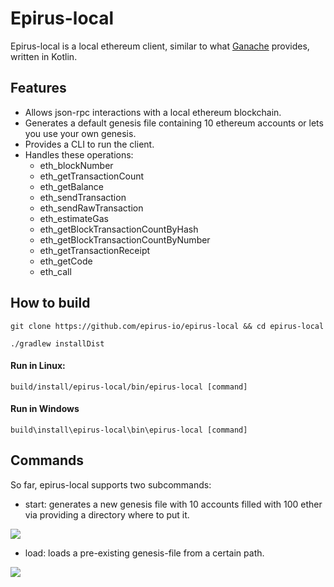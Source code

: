 # Epirus-local

Epirus-local is a local ethereum client, similar to what [Ganache](https://github.com/trufflesuite/ganache) provides, written in Kotlin.


## Features
- Allows json-rpc interactions with a local ethereum blockchain.
- Generates a default genesis file containing 10 ethereum accounts or lets you use your own genesis.
- Provides a CLI to run the client.
- Handles these operations:
    - eth_blockNumber
    - eth_getTransactionCount
    - eth_getBalance
    - eth_sendTransaction
    - eth_sendRawTransaction
    - eth_estimateGas
    - eth_getBlockTransactionCountByHash
    - eth_getBlockTransactionCountByNumber
    - eth_getTransactionReceipt
    - eth_getCode
    - eth_call
    
## How to build
`git clone https://github.com/epirus-io/epirus-local && cd epirus-local`
    
`./gradlew installDist`
    
#### Run in Linux:
`build/install/epirus-local/bin/epirus-local [command]`
    
#### Run in Windows
`build\install\epirus-local\bin\epirus-local [command]`

## Commands

So far, epirus-local supports two subcommands:

- start: generates a new genesis file with 10 accounts filled with 100 ether via providing a directory where to put it.

![](https://raw.githubusercontent.com/epirus-io/epirus-local/f7af52b5b1d77cbe21bb2066b9072586946cd6e4/resources/epirus-local-start-command-demo.gif)

- load: loads a pre-existing genesis-file from a certain path.

![](https://raw.githubusercontent.com/epirus-io/epirus-local/f7af52b5b1d77cbe21bb2066b9072586946cd6e4/resources/epirus-local-load-command-demo.gif)

